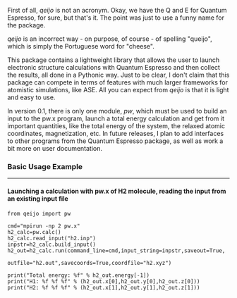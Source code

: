 First of all, *qeijo* is not an acronym. Okay, we have the Q and E for Quantum Espresso, for sure, but that's it. 
The point was just to use a funny name for the package. 

*qeijo* is an incorrect way - on purpose, of course - of spelling "queijo", which is simply the Portuguese word 
for "cheese".

This package contains a lightweight library that allows the user to launch electronic structure calculations with 
Quantum Espresso and then collect the results, all done in a Pythonic way. Just to be clear, I don't 
claim that this package can compete in terms of features with much larger frameworks for atomistic 
simulations, like ASE. All you can expect from *qeijo* is that it is light and easy to use.

In version 0.1, there is only one module, *pw*, which must be used to build an input to the pw.x program, 
launch a total energy calculation and get from it important quantities, like the total energy of the 
system, the relaxed atomic coordinates, magnetization, etc. In future releases, I plan to add interfaces 
to other programs from the Quantum Espresso package, as well as work a bit more on user documentation.

### Basic Usage Example

---

#### Launching a calculation with pw.x of H2 molecule, reading the input from an existing input file

    from qeijo import pw

    cmd="mpirun -np 2 pw.x"
    h2_calc=pw.calc()
    h2_calc.read_input("h2.inp")
    inpstr=h2_calc.build_input()
    h2_out=h2_calc.run(command_line=cmd,input_string=inpstr,saveout=True,
                       outfile="h2.out",savecoords=True,coordfile="h2.xyz")

    print("Total energy: %f" % h2_out.energy[-1])
    print("H1: %f %f %f" % (h2_out.x[0],h2_out.y[0],h2_out.z[0]))
    print("H2: %f %f %f" % (h2_out.x[1],h2_out.y[1],h2_out.z[1]))

